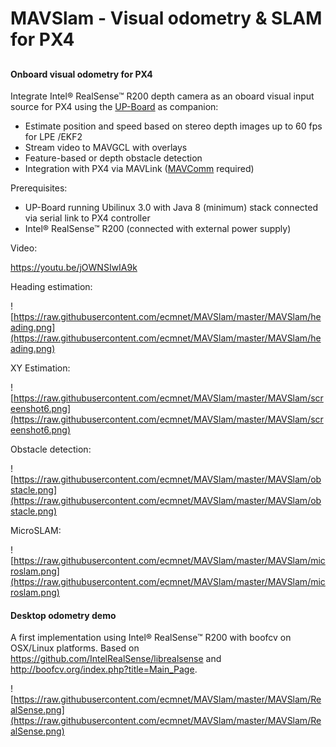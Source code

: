 # MAVSlam - Visual odometry & SLAM for PX4

## 

#### Onboard visual odometry for PX4 

Integrate  Intel® RealSense™ R200 depth camera as an oboard visual input source for PX4 using the [UP-Board]( http://www.up-board.org) as companion:

- Estimate position and speed based on stereo depth images up to 60 fps for LPE /EKF2
- Stream video to MAVGCL with overlays 
- Feature-based or depth obstacle detection
- Integration with PX4 via MAVLink ([MAVComm](https://github.com/ecmnet/MAVComm) required)

Prerequisites:

- UP-Board running Ubilinux 3.0 with Java 8 (minimum) stack connected via serial link to PX4 controller
- Intel® RealSense™ R200 (connected with external power supply)

Video:

<https://youtu.be/jOWNSIwIA9k>


Heading estimation:

![https://raw.githubusercontent.com/ecmnet/MAVSlam/master/MAVSlam/heading.png](https://raw.githubusercontent.com/ecmnet/MAVSlam/master/MAVSlam/heading.png)



XY Estimation:

![https://raw.githubusercontent.com/ecmnet/MAVSlam/master/MAVSlam/screenshot6.png](https://raw.githubusercontent.com/ecmnet/MAVSlam/master/MAVSlam/screenshot6.png)

Obstacle detection:

![https://raw.githubusercontent.com/ecmnet/MAVSlam/master/MAVSlam/obstacle.png](https://raw.githubusercontent.com/ecmnet/MAVSlam/master/MAVSlam/obstacle.png)



MicroSLAM:

![https://raw.githubusercontent.com/ecmnet/MAVSlam/master/MAVSlam/microslam.png](https://raw.githubusercontent.com/ecmnet/MAVSlam/master/MAVSlam/microslam.png)



#### Desktop odometry demo 

A first implementation using Intel® RealSense™ R200 with boofcv on OSX/Linux platforms. Based on https://github.com/IntelRealSense/librealsense and http://boofcv.org/index.php?title=Main_Page.

![https://raw.githubusercontent.com/ecmnet/MAVSlam/master/MAVSlam/RealSense.png](https://raw.githubusercontent.com/ecmnet/MAVSlam/master/MAVSlam/RealSense.png)